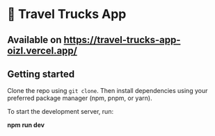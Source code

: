 # 🚀 Travel Trucks App
## Available on https://travel-trucks-app-oizl.vercel.app/

## Getting started

Clone the repo using `git clone`. Then install dependencies using your preferred package manager (npm, pnpm, or yarn).

To start the development server, run:

**npm run dev**
